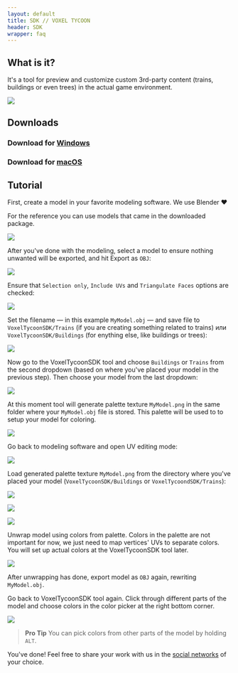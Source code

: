 ```yaml
---
layout: default
title: SDK // VOXEL TYCOON
header: SDK
wrapper: faq
---
```


## What is it?

It's a tool for preview and customize custom 3rd-party content (trains, buildings or even trees) in the actual game environment.

![](/assets/sdk/preview.gif)

## Downloads

### Download for [Windows](https://github.com/andrewpey/vtland/releases/download/test/VoxelTycoonSDK.zip)
### Download for [macOS](https://github.com/andrewpey/vtland/releases/download/test/VoxelTycoonSDK_Mac.zip)

## Tutorial

First, create a model in your favorite modeling software. We use Blender ❤

For the reference you can use models that came in the downloaded package.

![](/assets/sdk/1.png)

 After you've done with the modeling, select a model to ensure nothing unwanted will be exported, and hit Export as `OBJ`:

![](/assets/sdk/2.png)

Ensure that `Selection only`, `Include UVs` and `Triangulate Faces` options are checked:

![](/assets/sdk/2-1.png)

Set the filename — in this example `MyModel.obj` — and save file to `VoxelTycoonSDK/Trains` (if you are creating something related to trains) или `VoxelTycoonSDK/Buildings` (for enything else, like buildings or trees):

![](/assets/sdk/3.png)

Now go to the VoxelTycoonSDK tool and choose `Buildings` or `Trains` from the second dropdown (based on where you've placed your model in the previous step). Then choose your model from the last dropdown:

![](/assets/sdk/4.png)

At this moment tool will generate palette texture `MyModel.png` in the same folder where your `MyModel.obj` file is stored. This palette will be used to to setup your model for coloring.

![](/assets/sdk/4-1.png)

Go back to modeling software and open UV editing mode:

![](/assets/sdk/5.png)

Load generated palette texture `MyModel.png` from the directory where you've placed your model (`VoxelTycoonSDK/Buildings` or `VoxelTycoondSDK/Trains`):

![](/assets/sdk/6.png)

![](/assets/sdk/7.png)

![](/assets/sdk/8.png)

Unwrap model using colors from palette. Colors in the palette are not important for now, we just need to map vertices' UVs to separate colors. You will set up actual colors at the VoxelTycoonSDK tool later.

![](/assets/sdk/9.png)

After unwrapping has done, export model as `OBJ` again, rewriting `MyModel.obj`.

Go back to VoxelTycoonSDK tool again. Click through different parts of the model and choose colors in the color picker at the right bottom corner.

![](/assets/sdk/10.png)

> **Pro Tip** You can pick colors from other parts of the  model by holding `ALT`.

You've done! Feel free to share your work with us in the [social networks](/contacts) of your choice.